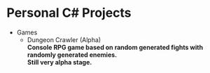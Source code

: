# Personal C# Projects
<ul>
  <li>Games
  <ul>
    <li>Dungeon Crawler (Alpha) <br>
    <b>Console RPG game based on random generated fights with randomly generated enemies.
    <br>Still very alpha stage.
  </ul>
</ul>

